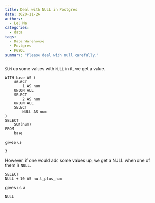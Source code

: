 ```yaml
---
title: Deal with NULL in Postgres
date: 2020-11-26
authors:
  - Lei Ma
categories:
  - data
tags:
  - Data Warehouse
  - Postgres
  - PGSQL
summary: "Please deal with null carefully."
---
```


`SUM` up some values with `NULL` in it, we get a value.

```
WITH base AS (
    SELECT
        1 AS num
    UNION ALL
    SELECT
        2 AS num
    UNION ALL
    SELECT
        NULL AS num
)
SELECT
    SUM(num)
FROM
    base
```

gives us

```
3
```

However, if one would add some values up, we get a NULL when one of them is `NULL`.

```
SELECT
NULL + 10 AS null_plus_num
```

gives us a

```
NULL
```

